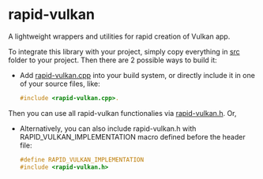# rapid-vulkan
A lightweight wrappers and utilities for rapid creation of Vulkan app.

To integrate this library with your project, simply copy everything in [src](src) folder to your project. Then there are 2 possible ways to build it:

- Add [rapid-vulkan.cpp](src/rapid-vulkan.cpp) into your build system, or directly include it in one of your source files, like:

    ```c
    #include <rapid-vulkan.cpp>.
    ```

Then you can use all rapid-vulkan functionalies via [rapid-vulkan.h](src/rapid-vulkan.h). Or,

- Alternatively, you can also include rapid-vulkan.h with RAPID_VULKAN_IMPLEMENTATION macro defined before the header file:

    ```c
    #define RAPID_VULKAN_IMPLEMENTATION
    #include <rapid-vulkan.h>
    ```
